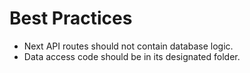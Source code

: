 # Best Practices

- Next API routes should not contain database logic.
- Data access code should be in its designated folder.
